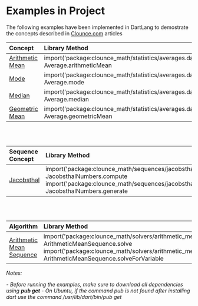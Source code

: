 # Examples in Project

The following examples have been implemented in DartLang to demostrate the concepts described in [Clounce.com](https://www.clounce.com/) articles

| Concept | Library Method | Example |
|:---------|:----------------|:---------|
| [Arithmetic Mean](http://www.clounce.com/mathematics/arithmetic_mean) | import('package:clounce_math/statistics/averages.dart'); Average.arithmeticMean | dart arithmetic_mean.dart |
| [Mode](http://www.clounce.com/mathematics/mode) | import('package:clounce_math/statistics/averages.dart'); Average.mode | dart mode.dart |
| [Median](http://www.clounce.com/mathematics/median) | import('package:clounce_math/statistics/averages.dart'); Average.median | dart median.dart |
| [Geometric Mean](http://www.clounce.com/mathematics/geometric_mean) | import('package:clounce_math/statistics/averages.dart'); Average.geometricMean | dart geometric_mean.dart |
<br/><br/>

| Sequence Concept | Library Method | Example |
|:---------|:----------------|:---------|
| [Jacobsthal](https://www.clounce.com/mathematics/jacobsthal-number-sequence) | import('package:clounce_math/sequences/jacobsthal_numbers.dart'); JacobsthalNumbers.compute <br/> import('package:clounce_math/sequences/jacobsthal_numbers.dart'); JacobsthalNumbers.generate | dart jacobsthal_numbers.dart |
<br/><br/>

| Algorithm | Library Method | Example |
|:---------|:----------------|:---------|
| [Arithmetic Mean Sequence](http://www.clounce.com/mathematics/algorithm/arithmetic-mean-sequence) | import('package:clounce_math/solvers/arithmetic_mean_sequence.dart'); ArithmeticMeanSequence.solve <br /> import('package:clounce_math/solvers/arithmetic_mean_sequence.dart'); ArithmeticMeanSequence.solveForVariable | dart arithmetic_mean_sequence.dart |

*Notes:*

*- Before running the examples, make sure to download all dependencies using **pub get***
*- On Ubuntu, if the command pub is not found after installing dart use the command /usr/lib/dart/bin/pub get*